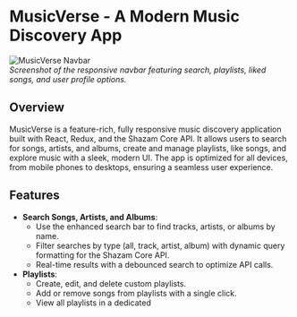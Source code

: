 # MusicVerse - A Modern Music Discovery App

![MusicVerse Navbar](https://github.com/Targter/SpotifyClone1-Celebal/blob/2a18e806aa6e161cad18dafc630afc368cd0b8c9/public/search.png)  
*Screenshot of the responsive navbar featuring search, playlists, liked songs, and user profile options.*

## Overview

MusicVerse is a feature-rich, fully responsive music discovery application built with React, Redux, and the Shazam Core API. It allows users to search for songs, artists, and albums, create and manage playlists, like songs, and explore music with a sleek, modern UI. The app is optimized for all devices, from mobile phones to desktops, ensuring a seamless user experience.

## Features

- **Search Songs, Artists, and Albums**: 
  - Use the enhanced search bar to find tracks, artists, or albums by name.
  - Filter searches by type (all, track, artist, album) with dynamic query formatting for the Shazam Core API.
  - Real-time results with a debounced search to optimize API calls.
- **Playlists**:
  - Create, edit, and delete custom playlists.
  - Add or remove songs from playlists with a single click.
  - View all playlists in a dedicated
